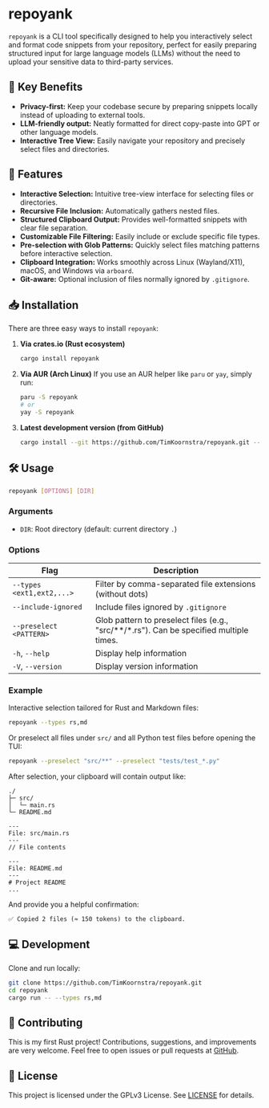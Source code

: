 # repoyank

`repoyank` is a CLI tool specifically designed to help you interactively select and format code snippets from your repository, perfect for easily preparing structured input for large language models (LLMs) without the need to upload your sensitive data to third-party services.

## 🚀 Key Benefits

- **Privacy-first:** Keep your codebase secure by preparing snippets locally instead of uploading to external tools.
- **LLM-friendly output:** Neatly formatted for direct copy-paste into GPT or other language models.
- **Interactive Tree View:** Easily navigate your repository and precisely select files and directories.

## 🎯 Features

- **Interactive Selection:** Intuitive tree-view interface for selecting files or directories.
- **Recursive File Inclusion:** Automatically gathers nested files.
- **Structured Clipboard Output:** Provides well-formatted snippets with clear file separation.
- **Customizable File Filtering:** Easily include or exclude specific file types.
- **Pre-selection with Glob Patterns:** Quickly select files matching patterns before interactive selection.
- **Clipboard Integration:** Works smoothly across Linux (Wayland/X11), macOS, and Windows via `arboard`.
- **Git-aware:** Optional inclusion of files normally ignored by `.gitignore`.

## 📥 Installation

There are three easy ways to install `repoyank`:

1. **Via crates.io (Rust ecosystem)**

   ```bash
   cargo install repoyank
   ```

2. **Via AUR (Arch Linux)**
   If you use an AUR helper like `paru` or `yay`, simply run:

   ```bash
   paru -S repoyank
   # or
   yay -S repoyank
   ```

3. **Latest development version (from GitHub)**

   ```bash
   cargo install --git https://github.com/TimKoornstra/repoyank.git --branch main
   ```

## 🛠 Usage

```bash
repoyank [OPTIONS] [DIR]
```

### Arguments

* `DIR`: Root directory (default: current directory `.`)

### Options

| Flag                      | Description                                              |
| ------------------------- | -------------------------------------------------------- |
| `--types <ext1,ext2,...>` | Filter by comma-separated file extensions (without dots) |
| `--include-ignored`       | Include files ignored by `.gitignore`                    |
| `--preselect <PATTERN>`   | Glob pattern to preselect files (e.g., "src/**/*.rs"). Can be specified multiple times.|
| `-h`, `--help`            | Display help information                                 |
| `-V`, `--version`         | Display version information                              |

### Example

Interactive selection tailored for Rust and Markdown files:

```bash
repoyank --types rs,md
```

Or preselect all files under `src/` and all Python test files before opening the TUI:

```bash
repoyank --preselect "src/**" --preselect "tests/test_*.py"
```

After selection, your clipboard will contain output like:

```
./
├─ src/
│  └─ main.rs
└─ README.md

---
File: src/main.rs
---
// File contents

---
File: README.md
---
# Project README
...
```

And provide you a helpful confirmation:

```
✅ Copied 2 files (≈ 150 tokens) to the clipboard.
```

## 💻 Development

Clone and run locally:

```bash
git clone https://github.com/TimKoornstra/repoyank.git
cd repoyank
cargo run -- --types rs,md
```

## 🤝 Contributing

This is my first Rust project! Contributions, suggestions, and improvements are very welcome. Feel free to open issues or pull requests at [GitHub](https://github.com/TimKoornstra/repoyank).

## 📄 License

This project is licensed under the GPLv3 License. See [LICENSE](LICENSE) for details.

